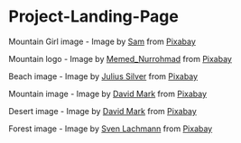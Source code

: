 # Project-Landing-Page

Mountain Girl image - Image by <a href="https://pixabay.com/users/11417994-11417994/?utm_source=link-attribution&utm_medium=referral&utm_campaign=image&utm_content=3959204">Sam</a> from <a href="https://pixabay.com//?utm_source=link-attribution&utm_medium=referral&utm_campaign=image&utm_content=3959204">Pixabay</a>

Mountain logo - Image by <a href="https://pixabay.com/users/memed_nurrohmad-3307648/?utm_source=link-attribution&utm_medium=referral&utm_campaign=image&utm_content=1849091">Memed_Nurrohmad</a> from <a href="https://pixabay.com//?utm_source=link-attribution&utm_medium=referral&utm_campaign=image&utm_content=1849091">Pixabay</a>

Beach image - Image by <a href="https://pixabay.com/users/julius_silver-4371822/?utm_source=link-attribution&utm_medium=referral&utm_campaign=image&utm_content=3021072">Julius Silver</a> from <a href="https://pixabay.com//?utm_source=link-attribution&utm_medium=referral&utm_campaign=image&utm_content=3021072">Pixabay</a>

Mountain image - Image by <a href="https://pixabay.com/users/12019-12019/?utm_source=link-attribution&utm_medium=referral&utm_campaign=image&utm_content=1587287">David Mark</a> from <a href="https://pixabay.com//?utm_source=link-attribution&utm_medium=referral&utm_campaign=image&utm_content=1587287">Pixabay</a>

Desert image - Image by <a href="https://pixabay.com/users/12019-12019/?utm_source=link-attribution&utm_medium=referral&utm_campaign=image&utm_content=1730077">David Mark</a> from <a href="https://pixabay.com//?utm_source=link-attribution&utm_medium=referral&utm_campaign=image&utm_content=1730077">Pixabay</a>

Forest image - Image by <a href="https://pixabay.com/users/seaq68-4191072/?utm_source=link-attribution&utm_medium=referral&utm_campaign=image&utm_content=2942477">Sven Lachmann</a> from <a href="https://pixabay.com//?utm_source=link-attribution&utm_medium=referral&utm_campaign=image&utm_content=2942477">Pixabay</a>